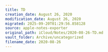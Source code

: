 ```yaml
---
title: TD
creation_date: August 26, 2020
modification_date: August 26, 2020
migrated: 2025-09-20T01:29:56.858128
source: apple-notes-exporter
original_path: iCloud/Notes/2020-08-26-TD.md
vault_folder: Archive/uncategorized
filename_date: 2020-08-26
---
```





